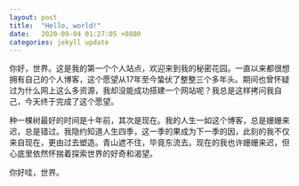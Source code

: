 ```yaml
---
layout: post
title:  "Hello, world!"
date:   2020-09-04 01:27:05 +0800
categories: jekyll update
---
```

你好，世界。这是我的第一个个人站点，欢迎来到我的秘密花园。一直以来都很想拥有自己的个人博客，这个愿望从17年至今蛰伏了整整三个多年头。期间也曾怀疑过为什么网上这么多资源，我却没能成功搭建一个网站呢？我总是这样拷问我自己，今天终于完成了这个愿望。

种一棵树最好的时间是十年前，其次是现在。我的人生一如这个博客，总是姗姗来迟，总是错过。我隐约知道人生四季，这一季的果成为下一季的因，此刻的我不仅来自现在，更由过去塑造。青山遮不住，毕竟东流去。现在的我也许姗姗来迟，但心底里依然怀揣着探索世界的好奇和渴望。

你好哇，世界。